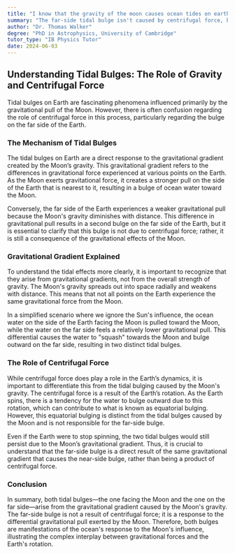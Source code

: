 ```yaml
---
title: "I know that the gravity of the moon causes ocean tides on earth. How does centrifugal force cause the far-side bulge?"
summary: "The far-side tidal bulge isn't caused by centrifugal force, but by the moon's gravity, just like the near-side bulge. Tides are caused by gravitational gradients, not overall gravitational strength.  Learn how the moon's gravity affects Earth's oceans."
author: "Dr. Thomas Walker"
degree: "PhD in Astrophysics, University of Cambridge"
tutor_type: "IB Physics Tutor"
date: 2024-06-03
---
```


## Understanding Tidal Bulges: The Role of Gravity and Centrifugal Force

Tidal bulges on Earth are fascinating phenomena influenced primarily by the gravitational pull of the Moon. However, there is often confusion regarding the role of centrifugal force in this process, particularly regarding the bulge on the far side of the Earth.

### The Mechanism of Tidal Bulges

The tidal bulges on Earth are a direct response to the gravitational gradient created by the Moon’s gravity. This gravitational gradient refers to the differences in gravitational force experienced at various points on the Earth. As the Moon exerts gravitational force, it creates a stronger pull on the side of the Earth that is nearest to it, resulting in a bulge of ocean water toward the Moon. 

Conversely, the far side of the Earth experiences a weaker gravitational pull because the Moon's gravity diminishes with distance. This difference in gravitational pull results in a second bulge on the far side of the Earth, but it is essential to clarify that this bulge is not due to centrifugal force; rather, it is still a consequence of the gravitational effects of the Moon.

### Gravitational Gradient Explained

To understand the tidal effects more clearly, it is important to recognize that they arise from gravitational gradients, not from the overall strength of gravity. The Moon's gravity spreads out into space radially and weakens with distance. This means that not all points on the Earth experience the same gravitational force from the Moon.

In a simplified scenario where we ignore the Sun's influence, the ocean water on the side of the Earth facing the Moon is pulled toward the Moon, while the water on the far side feels a relatively lower gravitational pull. This differential causes the water to "squash" towards the Moon and bulge outward on the far side, resulting in two distinct tidal bulges.

### The Role of Centrifugal Force

While centrifugal force does play a role in the Earth’s dynamics, it is important to differentiate this from the tidal bulging caused by the Moon's gravity. The centrifugal force is a result of the Earth’s rotation. As the Earth spins, there is a tendency for the water to bulge outward due to this rotation, which can contribute to what is known as equatorial bulging. However, this equatorial bulging is distinct from the tidal bulges caused by the Moon and is not responsible for the far-side bulge.

Even if the Earth were to stop spinning, the two tidal bulges would still persist due to the Moon’s gravitational gradient. Thus, it is crucial to understand that the far-side bulge is a direct result of the same gravitational gradient that causes the near-side bulge, rather than being a product of centrifugal force.

### Conclusion

In summary, both tidal bulges—the one facing the Moon and the one on the far side—arise from the gravitational gradient caused by the Moon's gravity. The far-side bulge is not a result of centrifugal force; it is a response to the differential gravitational pull exerted by the Moon. Therefore, both bulges are manifestations of the ocean's response to the Moon's influence, illustrating the complex interplay between gravitational forces and the Earth's rotation.
    